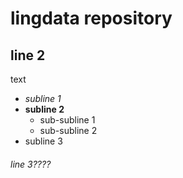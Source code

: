 # lingdata repository

## line 2
text
* *subline 1*
* __subline 2__
  * sub-subline 1
  * sub-subline 2
* subline 3
###### line 3????

